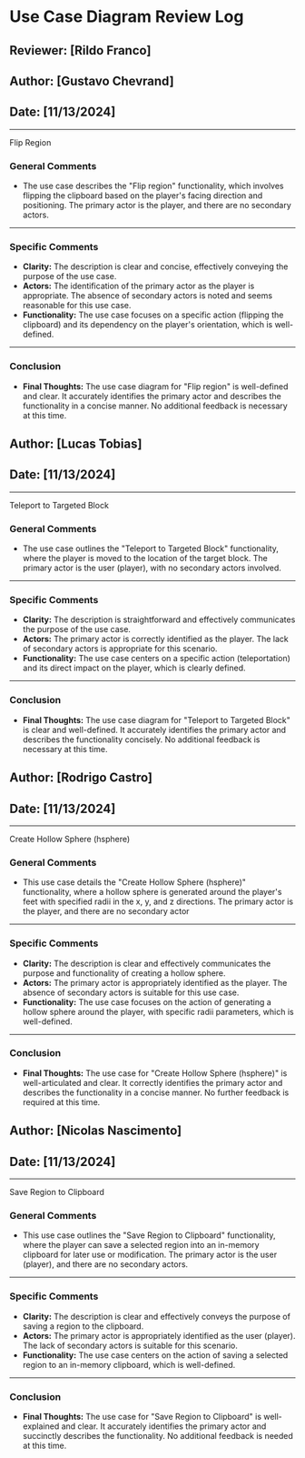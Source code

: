 # Use Case Diagram Review Log

## Reviewer: [Rildo Franco]
## Author: [Gustavo Chevrand]
## Date: [11/13/2024]

---
Flip Region

### General Comments
- The use case describes the "Flip region" functionality, which involves flipping the clipboard based on the player's facing direction and positioning. The primary actor is the player, and there are no secondary actors.

---

### Specific Comments
- **Clarity:** The description is clear and concise, effectively conveying the purpose of the use case.
- **Actors:** The identification of the primary actor as the player is appropriate. The absence of secondary actors is noted and seems reasonable for this use case.
- **Functionality:** The use case focuses on a specific action (flipping the clipboard) and its dependency on the player's orientation, which is well-defined.


---

### Conclusion
- **Final Thoughts:** The use case diagram for "Flip region" is well-defined and clear. It accurately identifies the primary actor and describes the functionality in a concise manner. No additional feedback is necessary at this time.

## Author: [Lucas Tobias]
## Date: [11/13/2024]

---
Teleport to Targeted Block

### General Comments
- The use case outlines the "Teleport to Targeted Block" functionality, where the player is moved to the location of the target block. The primary actor is the user (player), with no secondary actors involved.

---

### Specific Comments
- **Clarity:** The description is straightforward and effectively communicates the purpose of the use case.
- **Actors:** The primary actor is correctly identified as the player. The lack of secondary actors is appropriate for this scenario.
- **Functionality:** The use case centers on a specific action (teleportation) and its direct impact on the player, which is clearly defined.


---

### Conclusion
- **Final Thoughts:** The use case diagram for "Teleport to Targeted Block" is clear and well-defined. It accurately identifies the primary actor and describes the functionality concisely. No additional feedback is necessary at this time.


## Author: [Rodrigo Castro]
## Date: [11/13/2024]

---
Create Hollow Sphere (hsphere)

### General Comments
- This use case details the "Create Hollow Sphere (hsphere)" functionality, where a hollow sphere is generated around the player's feet with specified radii in the x, y, and z directions. The primary actor is the player, and there are no secondary actor

---

### Specific Comments
- **Clarity:** The description is clear and effectively communicates the purpose and functionality of creating a hollow sphere.
- **Actors:** The primary actor is appropriately identified as the player. The absence of secondary actors is suitable for this use case.
- **Functionality:** The use case focuses on the action of generating a hollow sphere around the player, with specific radii parameters, which is well-defined.


---

### Conclusion
- **Final Thoughts:** The use case for "Create Hollow Sphere (hsphere)" is well-articulated and clear. It correctly identifies the primary actor and describes the functionality in a concise manner. No further feedback is required at this time.



## Author: [Nicolas Nascimento]
## Date: [11/13/2024]

---
Save Region to Clipboard

### General Comments
- This use case outlines the "Save Region to Clipboard" functionality, where the player can save a selected region into an in-memory clipboard for later use or modification. The primary actor is the user (player), and there are no secondary actors.


---

### Specific Comments
- **Clarity:** The description is clear and effectively conveys the purpose of saving a region to the clipboard.
- **Actors:** The primary actor is appropriately identified as the user (player). The lack of secondary actors is suitable for this scenario.
- **Functionality:** The use case centers on the action of saving a selected region to an in-memory clipboard, which is well-defined.


---

### Conclusion
- **Final Thoughts:**  The use case for "Save Region to Clipboard" is well-explained and clear. It accurately identifies the primary actor and succinctly describes the functionality. No additional feedback is needed at this time.
